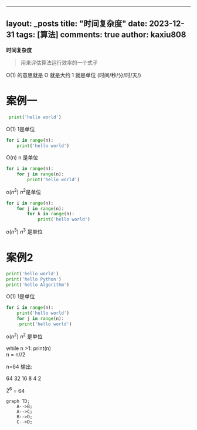 
---
layout: _posts
title: "时间复杂度"
date:   2023-12-31
tags: [算法]
comments: true
author: kaxiu808  
--- 
**时间复杂度**
> 用来评估算法运行效率的一个式子

O(1)  的意思就是   O 就是大约    1 就是单位  (时间/秒/分/时/天/)
# 案例一
```python
 print('hello world')         
```                  
O(1)             		  1是单位
```python
for i in range(n):
	print('hello world')      
```
O(n)						 n 是单位
```python
for i in range(n):
	for j in range(n):		 
		print('hello world')
```
o($n^2$)                 $n^2$是单位
```python
for i in range(n):
	for j in range(n):
		for k in range(n):     
			print('hello world')
```
o($n^3$)		 			 $n^3$ 是单位

# 案例2

```python
print('hello world')
print('hello Python')                  
print('hello Algorithm')
```
O(1)             				1是单位
```python
for i in range(n):
	print('hello world')         
	for j in range(n):
	 print('hello world')
```
o($n^2$)    						 $n^2$ 是单位


while n >1:
	print(n)							
	n = n//2 

n=64 输出:

64		32  16 	8	4	2


$2^6$ = 64 
			
	


  
```mermaid
graph TD;
    A-->B;
    A-->C;
    B-->D;
    C-->D;
```
<!--stackedit_data:
eyJoaXN0b3J5IjpbMTE5OTkyODk0MCwxODIyMjQyNTk5LDk2MD
Y1ODcxMSw1NzU5MTkzMTYsMTY1MDQzNjM5NywxNjI4NjI0MjE4
LDEyMjM3OTIzNTQsLTExMTY0MTMxNjIsMTIwMTk2NjY2MywtNT
QwOTc3NTMxLDEyMjEzMDg3OTIsMTEyNzk5NDgwNSwtMTg0NzY1
NDUxMSwtNTg0NTI5NzIzLC01NzE5MDQwODNdfQ==
-->
